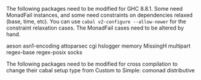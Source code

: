 The following packages need to be modified for GHC 8.8.1.  Some need MonadFail instances, and some need constraints
on dependencies relaxed (base, time, etc).  You can use `cabal v2-configure --allow-newer` for the constraint relaxation
cases.  The MonadFail cases need to be altered by hand.

aeson
asn1-encoding
attoparsec
cgi
hslogger
memory
MissingH
multipart
regex-base
regex-posix
socks

The following packages need to be modified for cross compilation to change their cabal setup type from Custom to Simple:
comonad
distributive
